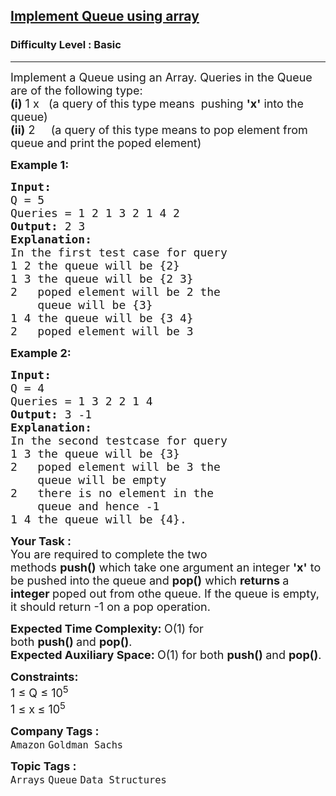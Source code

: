 <h2><a href="https://practice.geeksforgeeks.org/problems/implement-queue-using-array/1?page=1&difficulty[]=-1&category[]=Queue&sortBy=submissions">Implement Queue using array</a></h2><h3>Difficulty Level : Basic</h3><hr><div class="problems_problem_content__Xm_eO"><p><span style="font-size:18px">Implement a Queue using an Array. Queries in the Queue are of the following type:<br>
<strong>(i)</strong>&nbsp;1 x&nbsp; &nbsp;(a query of this type means&nbsp;&nbsp;pushing&nbsp;<strong>'x'</strong>&nbsp;into the queue)<br>
<strong>(ii)</strong>&nbsp;2 &nbsp; &nbsp; (a query of this type means to pop&nbsp;element from queue and print the poped element)</span></p>

<p><span style="font-size:18px"><strong>Example 1:</strong></span></p>

<pre><span style="font-size:18px"><strong>Input:
</strong>Q = 5
Queries = 1 2 1 3 2 1 4 2
<strong>Output: </strong>2&nbsp;3<strong>
Explanation:
</strong>In the first test case for query&nbsp;
1 2 the queue will be {2}
1 3 the queue will be {2 3}
2 &nbsp; poped element will be 2 the 
    queue will be {3}
1 4 the queue will be {3 4}
2 &nbsp; poped element will be 3&nbsp;</span>
</pre>

<p><span style="font-size:18px"><strong>Example 2:</strong></span></p>

<pre><span style="font-size:18px"><strong>Input:
</strong>Q = 4
Queries = 1 3 2 2 1 4 &nbsp; 
<strong>Output: </strong>3 -1<strong>
Explanation:
</strong>In the second testcase for query&nbsp;
1 3 the queue will be {3}
2&nbsp; &nbsp;poped element will be 3 the
&nbsp;   queue will be empty
2&nbsp; &nbsp;there is no element in the
&nbsp;   queue and hence -1
1 4 the queue will be {4}.&nbsp;</span></pre>

<p><span style="font-size:18px"><strong>Your Task :</strong><br>
You are required to complete the two methods&nbsp;<strong>push()</strong>&nbsp;which take one argument an integer&nbsp;<strong>'x'</strong>&nbsp;to be pushed into the queue&nbsp;and&nbsp;<strong>pop()</strong>&nbsp;which <strong>returns </strong>a <strong>integer&nbsp;</strong>poped out from othe queue. If the queue is empty, it should return -1 on a pop operation.&nbsp;</span></p>

<p><span style="font-size:18px"><strong>Expected Time Complexity:&nbsp;</strong>O(1) for both&nbsp;<strong>push()&nbsp;</strong>and&nbsp;<strong>pop()</strong>.<br>
<strong>Expected Auxiliary Space:&nbsp;</strong>O(1) for both&nbsp;<strong>push()&nbsp;</strong>and&nbsp;<strong>pop()</strong>.</span></p>

<p><span style="font-size:18px"><strong>Constraints:</strong><br>
1 ≤ Q ≤ 10<sup>5</sup><br>
1 ≤ x<strong> </strong>≤ 10<sup>5</sup></span></p>
</div><p><span style=font-size:18px><strong>Company Tags : </strong><br><code>Amazon</code>&nbsp;<code>Goldman Sachs</code>&nbsp;<br><p><span style=font-size:18px><strong>Topic Tags : </strong><br><code>Arrays</code>&nbsp;<code>Queue</code>&nbsp;<code>Data Structures</code>&nbsp;